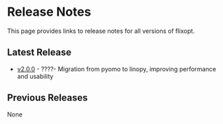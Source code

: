 # Release Notes

This page provides links to release notes for all versions of flixopt.

## Latest Release

* [v2.0.0](v2.0.0.md) - ????- Migration from pyomo to linopy, improving performance and usability

## Previous Releases

None